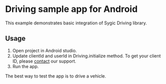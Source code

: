 # Driving sample app for Android

This example demonstrates basic integration of Sygic Driving library.

## Usage
1. Open project in Android studio.
1. Update clientId and userId in Driving.initialize method. To get your client ID, please [contact](https://www.sygic.com/enterprise/contact-us) our support.
1. Run the app. 

The best way to test the app is to drive a vehicle.
